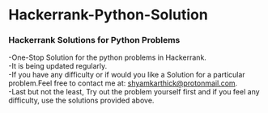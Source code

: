 # Hackerrank-Python-Solution
### Hackerrank Solutions for  Python Problems

-One-Stop Solution for the python problems in Hackerrank.\
-It is being updated regularly.\
-If you have any difficulty or if would you like a Solution for a particular problem.Feel free to contact me at: shyamkarthick@protonmail.com.\
-Last but not the least, Try out the problem yourself first and if you feel any difficulty, use the solutions provided above.

